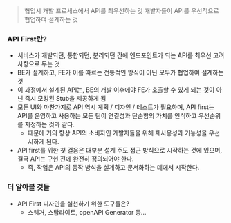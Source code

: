 > 협업시 개발 프로세스에서 API를 최우선하는 것
> 개발자들이 API를 우선적으로 협업하여 설계하는 것

### API First란?
- 서비스가 개발되던, 통합되던, 분리되던 간에 엔드포인트가 되는 API를 최우선 고려 사항으로 두는 것
- BE가 설계하고, FE가 이를 따르는 전통적인 방식이 아닌 모두가 협업하여 설계하는 것
- 이 과정에서 설계된 API는, BE의 개발 이후에야 FE가 호출할 수 있게 되는 것이 아닌 즉시 모킹된 Stub을 제공하게 됨
- 모든 UI와 마찬가지로 API 역시 계획 / 디자인 / 테스트가 필요하며, API first는 API를 운영하고 사용하는 모든 팀이 연결성과 단순함의 가치를 인식하고 우선순위를 지정하는 것과 같다.
	- 때문에 거의 항상 API의 소비자인 개발자들을 위해 재사용성과 기능성을 우선시하게 된다.
- API first를 위한 첫 걸음은 대부분 설계 주도 접근 방식으로 시작하는 것에 있으며, 결국 API는 구현 전에 완전히 정의되어야 한다.
	- 즉, 작업은 API의 동작 방식을 설계하고 문서화하는 데에서 시작한다.

### 더 알아볼 것들
- API First 디자인을 실천하기 위한 도구들은?
	- 스웨거, 스탑라이트, openAPI Generator 등...
